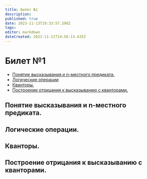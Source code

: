 ```yaml
---
title: Билет №1
description: 
published: true
date: 2023-11-13T19:33:57.296Z
tags: 
editor: markdown
dateCreated: 2023-11-11T14:56:13.435Z
---
```


# Билет №1
- [Понятие высказывания и n-местного предиката.](#1)
- [Логические операции](#2)
- [Кванторы.](#3)
- [Построение отрицания к высказыванию с кванторами.](#4)

## Понятие высказывания и n-местного предиката.
<a name="1"></a>

## Логические операции.
<a name="2"></a>

## Кванторы.
<a name="3"></a>

## Построение отрицания к высказыванию с кванторами.
<a name="4"></a>